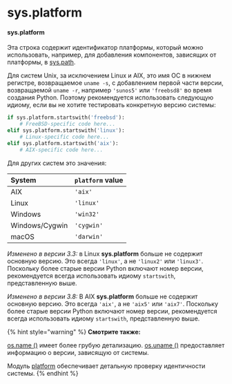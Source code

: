 # sys.platform

#### sys.platform

Эта строка содержит идентификатор платформы, который можно использовать, например, для добавления компонентов, зависящих от платформы, в [sys.path](sys.path.md).

Для систем Unix, за исключением Linux и AIX, это имя ОС в нижнем регистре, возвращаемое `uname -s`, с добавлением первой части версии, возвращаемой `uname -r`, например `'sunos5'` или `'freebsd8'` во время создания Python. Поэтому рекомендуется использовать следующую идиому, если вы не хотите тестировать конкретную версию системы:

```python
if sys.platform.startswith('freebsd'):
    # FreeBSD-specific code here...
elif sys.platform.startswith('linux'):
    # Linux-specific code here...
elif sys.platform.startswith('aix'):
    # AIX-specific code here...
```

Для других систем это значения:

| System | `platform` value |
| :--- | :--- |
| AIX | `'aix'` |
| Linux | `'linux'` |
| Windows | `'win32'` |
| Windows/Cygwin | `'cygwin'` |
| macOS | `'darwin'` |

_Изменено в версии 3.3:_ в Linux **sys.platform** больше не содержит основную версию. Это всегда `'linux'`, а не `'linux2'` или `'linux3'`. Поскольку более старые версии Python включают номер версии, рекомендуется всегда использовать идиому `startswith`, представленную выше.

_Изменено в версии 3.8:_ В AIX **sys.platform** больше не содержит основную версию. Это всегда `'aix'`, а не `'aix5'` или `'aix7'`. Поскольку более старые версии Python включают номер версии, рекомендуется всегда использовать идиому `startswith`, представленную выше.

{% hint style="warning" %}
**Смотрите также:**

[os.name \(\)](../../obshie-sluzhby-operacionnoi-sistemy/os/os.name.md) имеет более грубую детализацию. [os.uname \(\)](../../obshie-sluzhby-operacionnoi-sistemy/os/parametry-processa/os.uname.md) предоставляет информацию о версии, зависящую от системы.

Модуль [platform](../../obshie-sluzhby-operacionnoi-sistemy/platform.md) обеспечивает детальную проверку идентичности системы.
{% endhint %}

